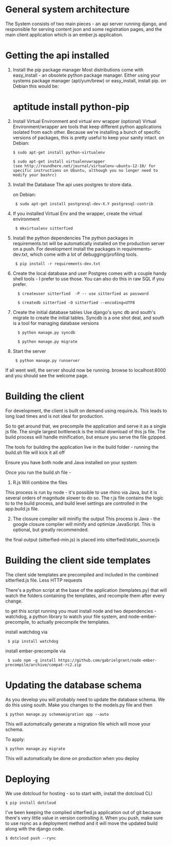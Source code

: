 General system architecture
============================

The System consists of two main pieces - an api server running django, and responsible for serving content json and some registration pages, and the main client application which is an ember.js application.


Getting the api installed
====================


1. Install the pip package manager
  Most distributions come with easy_install - an obsolete python package manager. Either using your systems package manager (apt/yum/brew) or easy_install, install pip.
  on Debian this would be:

	  # aptitude install python-pip


2.  Install Virtual Environment and virtual env wrapper (optional)
	Virtual Environment/wrapper are tools that keep different python applications isolated from each other. Because we're installing a bunch of specific versions of packages, this is pretty useful to keep your sanity intact.
	on Debian:

		$ sudo apt-get install python-virtualenv

	    $ sudo apt-get install virtualenvwrapper
		(see http://roundhere.net/journal/virtualenv-ubuntu-12-10/ for specific instructions on Ubuntu, although you no longer need to modify your bashrc)


3. Install the Database
   The api uses postgres to store data.

	on Debian:

		$ sudo apt-get install postgresql-dev-X.Y postgresql-contrib


4. If you installed Virtual Env and the wrapper, create the virtual environment

        $ mkvirtualenv sitterfied

5. Install the python dependencies
   The python packages in requirements.txt will be automatically installed on the production server on a push. For development install the packages in  requirements-dev.txt, which come with a lot of debugging/profiling tools.

	    $ pip install -r requirements-dev.txt


6. Create the local database and user
   Postgres comes with a couple handy shell tools - I prefer to use those. You can also do this in raw SQL if you prefer.

         $ createuser sitterfied  -P -- use sitterfied as password

         $ createdb sitterfied -O sitterfied --encoding=UTF8

7. Create the initial database tables
   Use django's sync db and south's migrate to create the initial tables. Syncdb is a one shot deal, and south is a tool for managing database versions

         $ python manage.py syncdb

         $ python manage.py migrate


8. Start the server

        $ python manage.py runserver

If all went well, the server should now be running.
browse to localhost:8000 and you should see the welcome page.


Building the client
===================
For development, the client is built on demand using requireJs. This leads to long load times and is not ideal for production.

So to get around that, we precompile the application and serve it as a single js file.
The single largest bottleneck is the initial download of this js file. The build process will handle minification, but ensure you serve the file gzipped.

The tools for building the application live in the build folder - running the build.sh file will kick it all off

Ensure you have both node and Java installed on your system

Once you run the build.sh file -

1. R.js Will combine the files

  This process is run by node - it's possible to use rhino via Java, but it is several orders of magnitude slower to do so.
  The r.js file contains the logic to to the build process, and build level settings are controlled in the app.build.js file.

2. The closure compiler will minifiy the output
   This process is Java - the google closure complier will minify and optimize JavaScript. This is optional, but greatly recommended.

the final output (sitterfied-min.js) is placed into sitterfied/static_source/js


Building the client side templates
==================================

The client side templates are precompiled and included in the combined sitterfied.js file. Less HTTP requests

There's a python script at the base of the application (templates.py) that will watch the folders containing the templates,
and recompile them after every change.

to get this script running you must install node and two dependencies - watchdog, a python library to watch your file system, and node-ember-precompile, to actually precompile the templates.

install watchdog via

     $ pip install watchdog

install ember-precompile via

     $ sudo npm -g install https://github.com/gabrielgrant/node-ember-precompile/archive/compat-rc2.zip


Updating the database schema
============================
As you develop you will probably need to update the database schema.
We do this using south. Make you changes to the models.py file and then

    $ python manage.py schemamigration app --auto

This will automatically generate a migration file which will move your schema.

To apply:

    $ python manage.py migrate

This will automatically be done on production when you deploy


Deploying
====================================

We use dotcloud for hosting - so to start with, install the dotcloud CLI

    $ pip install dotcloud

I've been keeping the complied sitterfied.js application out of git because there's very little value in version controlling it.
When you push, make sure to use rsync as a deployment method and it will move the updated build along with the django code.

    $ dotcloud push --rync
